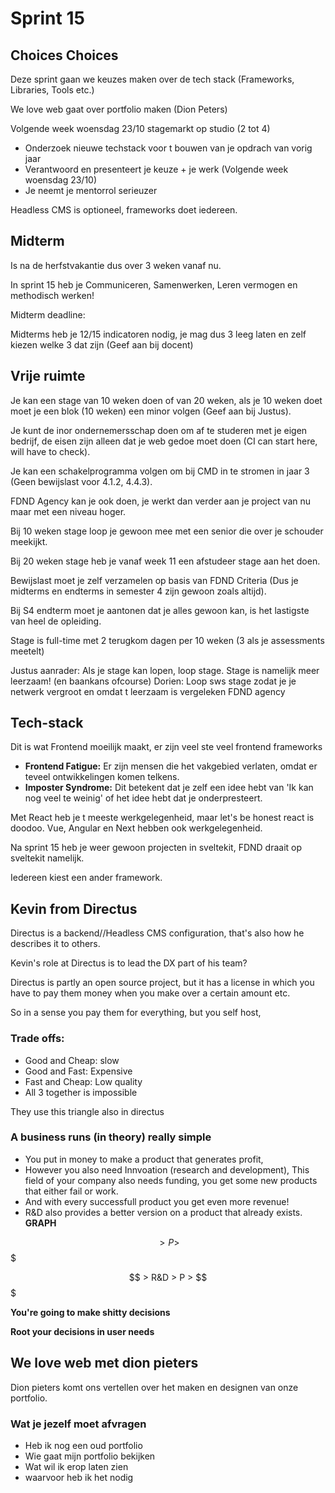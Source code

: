 # Sprint 15
## Choices Choices

Deze sprint gaan we keuzes maken over de tech stack (Frameworks, Libraries, Tools etc.)

We love web gaat over portfolio maken (Dion Peters)

Volgende week woensdag 23/10 stagemarkt op studio (2 tot 4)

- Onderzoek nieuwe techstack voor t bouwen van je opdrach van vorig jaar
- Verantwoord en presenteert je keuze + je werk (Volgende week woensdag 23/10)
- Je neemt je mentorrol serieuzer 

Headless CMS is optioneel, frameworks doet iedereen.

## Midterm
Is na de herfstvakantie dus over 3 weken vanaf nu.

In sprint 15 heb je Communiceren, Samenwerken, Leren vermogen en methodisch werken!

Midterm deadline: 

Midterms heb je 12/15 indicatoren nodig, je mag dus 3 leeg laten en zelf kiezen welke 3 dat zijn (Geef aan bij docent)

## Vrije ruimte
Je kan een stage van 10 weken doen of van 20 weken, als je 10 weken doet moet je een blok (10 weken) een minor volgen (Geef aan bij Justus).

Je kunt de inor ondernemersschap doen om af te studeren met je eigen bedrijf, de eisen zijn alleen dat je web gedoe moet doen (CI can start here, will have to check).

Je kan een schakelprogramma volgen om bij CMD in te stromen in jaar 3 (Geen bewijslast voor 4.1.2, 4.4.3).

FDND Agency kan je ook doen, je werkt dan verder aan je project van nu maar met een niveau hoger.

Bij 10 weken stage loop je gewoon mee met een senior die over je schouder meekijkt.

Bij 20 weken stage heb je vanaf week 11 een afstudeer stage aan het doen.

Bewijslast moet je zelf verzamelen op basis van FDND Criteria (Dus je midterms en endterms in semester 4 zijn gewoon zoals altijd).

Bij S4 endterm moet je aantonen dat je alles gewoon kan, is het lastigste van heel de opleiding.

Stage is full-time met 2 terugkom dagen per 10 weken (3 als je assessments meetelt)

Justus aanrader: Als je stage kan lopen, loop stage. Stage is namelijk meer leerzaam! (en baankans ofcourse)
Dorien: Loop sws stage zodat je je netwerk vergroot en omdat t leerzaam is vergeleken FDND agency

## Tech-stack
Dit is wat Frontend moeilijk maakt, er zijn veel ste veel frontend frameworks
- **Frontend Fatigue:** Er zijn mensen die het vakgebied verlaten, omdat er teveel ontwikkelingen komen telkens.
- **Imposter Syndrome:** Dit betekent dat je zelf een idee hebt van 'Ik kan nog veel te weinig' of het idee hebt dat je onderpresteert. 

Met React heb je t meeste werkgelegenheid, maar let's be honest react is doodoo.
Vue, Angular en Next hebben ook werkgelegenheid.

Na sprint 15 heb je weer gewoon projecten in sveltekit, FDND draait op sveltekit namelijk.

Iedereen kiest een ander framework.

## Kevin from Directus
Directus is a backend//Headless CMS configuration, that's also how he describes it to others.

Kevin's role at Directus is to lead the DX part of his team?

Directus is partly an open source project, but it has a license in which you have to pay them money when you make over a certain amount etc.

So in a sense you pay them for everything, but you self host, 
### Trade offs:
- Good and Cheap: slow
- Good and Fast: Expensive
- Fast and Cheap: Low quality
- All 3 together is impossible

They use this triangle also in directus
### A business runs (in theory) really simple
- You put in money to make a product that generates profit,
- However you also need Innvoation (research and development), This field of your company also needs funding, you get some new products that either fail or work.
- And with every successfull product you get even more revenue!
- R&D also provides a better version on a product that already exists.
**GRAPH**

$$ > P > $$$

$$ > R&D > P > $$$

**You're going to make shitty decisions**

**Root your decisions in user needs**

## We love web met dion pieters

Dion pieters komt ons vertellen over het maken en designen van onze portfolio.

### Wat je jezelf moet afvragen
- Heb ik nog een oud portfolio
- Wie gaat mijn portfolio bekijken
- Wat wil ik erop laten zien
- waarvoor heb ik het nodig


